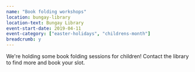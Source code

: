 ```yaml
---
name: "Book folding workshops"
location: bungay-library
location-text: Bungay Library
event-start-date: 2019-04-11
event-category: ["easter-holidays", "childrens-month"]
breadcrumb: y
---
```


We're holding some book folding sessions for children! Contact the library to find more and book your slot.
